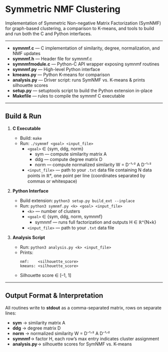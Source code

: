 # Symmetric NMF Clustering

Implementation of Symmetric Non-negative Matrix Factorization (SymNMF) for graph-based clustering, a comparison to K-means, and tools to build and run both the C and Python interfaces.

---

- **symnmf.c**           — C implementation of similarity, degree, normalization, and NMF updates
- **symnmf.h**           — Header file for symnmf.c
- **symnmfmodule.c**     — Python-C API wrapper exposing symnmf routines
- **symnmf.py**          — High-level Python interface
- **kmeans.py**          — Python K-means for comparison
- **analysis.py**        — Driver script: runs SymNMF vs. K-means & prints silhouette scores
- **setup.py**           — setuptools script to build the Python extension in-place
- **Makefile**           — rules to compile the symnmf C executable         

---

## Build & Run

1. **C Executable**
   - Build: `make`
   - Run: `./symnmf <goal> <input_file>`
     - `<goal>` ∈ {sym, ddg, norm}
       - sym  — compute similarity matrix A
       - ddg  — compute degree matrix D
       - norm — compute normalized similarity W = D⁻¹ᐟ² A D⁻¹ᐟ²
     - `<input_file>` — path to your `.txt` data file containing N data points in ℝᵈ, one point per line (coordinates separated by commas or whitespace)

2. **Python Interface**
   - Build extension: `python3 setup.py build_ext --inplace`
   - Run: `python3 symnmf.py <k> <goal> <input_file>`
     - `<k>` — number of clusters
     - `<goal>` ∈ {sym, ddg, norm, symnmf}
       - symnmf — runs full factorization and outputs H ∈ ℝ^{N×k}
     - `<input_file>` — path to your `.txt` data file

3. **Analysis Script**  
   - Run: `python3 analysis.py <k> <input_file>`
   - Prints:
     ```
     nmf:    <silhouette_score>
     kmeans: <silhouette_score>
     ```  
   - Silhouette score ∈ [–1, 1]

---

## Output Format & Interpretation

All routines write to **stdout** as a comma-separated matrix, rows on separate lines:

- **sym**   → similarity matrix A
- **ddg**   → degree matrix D
- **norm**  → normalized similarity W = D⁻¹ᐟ² A D⁻¹ᐟ²
- **symnmf**→ factor H, each row’s max entry indicates cluster assignment
- **analysis.py**→ silhouette scores for SymNMF vs. K-means
